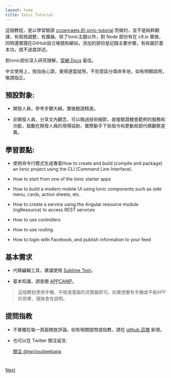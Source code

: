 ```yaml
---
layout: home
title: Ionic Tutorial
---
```

這個教程，是以學習驗證 [ccoenraets 的 ionic-tutorial](http://ccoenraets.github.io/ionic-tutorial) 而做的，並不是純粹翻譯，有取捨調整，有擴展。除了Ionic主題以外，對 Node 部份有在 c9.io 實做，同時還實踐在GitHub設立帳號和網站，添加的部份是記錄主要步驟，有些屬於基本功，就不過度詳述。

對Ionic部份深入研究理解，[官網 Docs](http://ionicframework.com/docs) 最佳。

中文使用上，按自由心證，覺得適當就用，不刻意區分兩岸多地，如有明顯誤用，敬請指正。

## 預設對象:

- 開發人員，參考步驟大綱，實做驗證精進。

- 非開發人員，分享文內觀念，可以略過技術細節，直接驗證體會範例的服務和功能，鼓勵在開發人員的現場協助，實際動手下些指令和更動局部代碼觀察差異。




## 學習要點:

- 使用命令行模式生成專案How to create and build (compile and package) an Ionic project using the CLI (Command Line Interface).

- How to start from one of the Ionic starter apps

- How to build a modern mobile UI using Ionic components such as side menu, cards, action sheets, etc. 

- How to create a service using the Angular resource module (ngResource) to access REST services

- How to use controllers

- How to use routing

- How to login with Facebook, and publish information to your feed


## 基本需求

- 代碼編輯工具，建議使用 [Sublime Text](http://www.sublimetext.com/)。

- 基本知識，請查閱 [APPCAMP](http://appcamp.io/)。



>這個教程使用手機、平板或電腦的流覽器即可。如果想要有手機或平板APP的效果，隨後會有說明。

## 提問指教

- 不單獨在每一頁面開放評論。如有相關提問或指教，請在 [github 這裡](https://github.com/twcloudwebapp/twcloudwebapp.github.io/issues) 新增。


- 也可以在 Twitter 關注留言:

    <a href="https://twitter.com/twcloudwebapp" class="twitter-follow-button" data-show-count="true" 
    data-size="large" data-lang="en">關注 
    @twcloudwebapp</a>
    <script>!function(d,s,id){var js,fjs=d.getElementsByTagName(s)[0];if(!d.getElementById(id)){js=d.createElement(s);js.id=id;js.src="//platform.twitter.com/widgets.js";fjs.parentNode.insertBefore(js,fjs);}}(document,"script","twitter-wjs");</script>

<div class="row" style="margin-top:40px;">
<div class="col-sm-12">
<a href="start-node-server.html" class="btn btn-default pull-right">Next <i class="glyphicon
glyphicon-chevron-right"></i></a>
</div>
</div>
